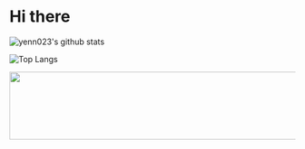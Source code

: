 # Hi there

![yenn023's github stats](https://github-readme-stats.vercel.app/api?username=yenn023&show_icons=true&theme=dark)

![Top Langs](https://github-readme-stats.vercel.app/api/top-langs/?username=yenn023&layout=compact&theme=dark)

<a href="https://github.com/devxb/gitanimals">
  <img
    src="https://render.gitanimals.org/farms/yenn023?pet-id=654698749860895970"
    width="600"
    height="120"
  />
</a>
